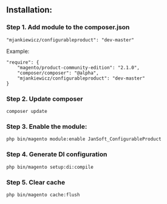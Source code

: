 ## Installation:

### Step 1. Add module to the composer.json
```
"mjankiewicz/configurableproduct": "dev-master"
```

Example:
```
"require": {
    "magento/product-community-edition": "2.1.0",
    "composer/composer": "@alpha",
    "mjankiewicz/configurableproduct": "dev-master"
}
```

### Step 2. Update composer
```
composer update
```

### Step 3. Enable the module:
```
php bin/magento module:enable JanSoft_ConfigurableProduct
```

### Step 4. Generate DI configuration
```
php bin/magento setup:di:compile
```

### Step 5. Clear cache
```
php bin/magento cache:flush
```